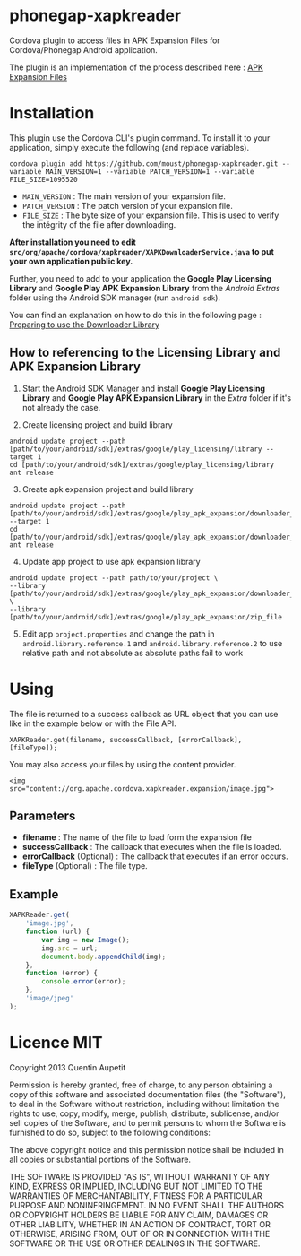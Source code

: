 phonegap-xapkreader
===================

Cordova plugin to access files in APK Expansion Files for Cordova/Phonegap Android application.

The plugin is an implementation of the process described here : [APK Expansion Files](http://developer.android.com/google/play/expansion-files.html)

# Installation

This plugin use the Cordova CLI's plugin command. To install it to your application, simply execute the following (and replace variables).

```
cordova plugin add https://github.com/moust/phonegap-xapkreader.git --variable MAIN_VERSION=1 --variable PATCH_VERSION=1 --variable FILE_SIZE=1095520
```

- `MAIN_VERSION` : The main version of your expansion file.
- `PATCH_VERSION` : The patch version of your expansion file.
- `FILE_SIZE` : The byte size of your expansion file. This is used to verify the intégrity of the file after downloading.

**After installation you need to edit `src/org/apache/cordova/xapkreader/XAPKDownloaderService.java` to put your own application public key.**

Further, you need to add to your application the __Google Play Licensing Library__ and __Google Play APK Expansion Library__ from the *Android Extras* folder using the Android SDK manager (run `android sdk`).

You can find an explanation on how to do this in the following page : [Preparing to use the Downloader Library](http://developer.android.com/google/play/expansion-files.html#Preparing)

## How to referencing to the Licensing Library and APK Expansion Library

1. Start the Android SDK Manager and install **Google Play Licensing Library** and **Google Play APK Expansion Library** in the *Extra* folder if it's not already the case.

2. Create licensing project and build library
```
android update project --path [path/to/your/android/sdk]/extras/google/play_licensing/library --target 1
cd [path/to/your/android/sdk]/extras/google/play_licensing/library
ant release
```

3. Create apk expansion project and build library
```
android update project --path [path/to/your/android/sdk]/extras/google/play_apk_expansion/downloader_library --target 1
cd [path/to/your/android/sdk]/extras/google/play_apk_expansion/downloader_library
ant release
```

4. Update app project to use apk expansion library
```
android update project --path path/to/your/project \
--library [path/to/your/android/sdk]/extras/google/play_apk_expansion/downloader_library \
--library [path/to/your/android/sdk]/extras/google/play_apk_expansion/zip_file
```

5. Edit app `project.properties` and change the path in `android.library.reference.1` and `android.library.reference.2` to use relative path and not absolute as absolute paths fail to work

# Using

The file is returned to a success callback as URL object that you can use like in the example below or with the File API.

```
XAPKReader.get(filename, successCallback, [errorCallback], [fileType]);
```

You may also access your files by using the content provider.

```
<img src="content://org.apache.cordova.xapkreader.expansion/image.jpg">
```

## Parameters

- **filename** : The name of the file to load form the expansion file
- **successCallback** : The callback that executes when the file is loaded.
- **errorCallback** (Optional) : The callback that executes if an error occurs.
- **fileType** (Optional) : The file type.

## Example

```javascript
XAPKReader.get(
    'image.jpg',
    function (url) {
        var img = new Image();
        img.src = url;
        document.body.appendChild(img);
    },
    function (error) {
        console.error(error);
    },
    'image/jpeg'
);
```

# Licence MIT

Copyright 2013 Quentin Aupetit

Permission is hereby granted, free of charge, to any person obtaining a copy of this software and associated documentation files (the "Software"), to deal in the Software without restriction, including without limitation the rights to use, copy, modify, merge, publish, distribute, sublicense, and/or sell copies of the Software, and to permit persons to whom the Software is furnished to do so, subject to the following conditions:

The above copyright notice and this permission notice shall be included in all copies or substantial portions of the Software.

THE SOFTWARE IS PROVIDED "AS IS", WITHOUT WARRANTY OF ANY KIND, EXPRESS OR IMPLIED, INCLUDING BUT NOT LIMITED TO THE WARRANTIES OF MERCHANTABILITY, FITNESS FOR A PARTICULAR PURPOSE AND NONINFRINGEMENT. IN NO EVENT SHALL THE AUTHORS OR COPYRIGHT HOLDERS BE LIABLE FOR ANY CLAIM, DAMAGES OR OTHER LIABILITY, WHETHER IN AN ACTION OF CONTRACT, TORT OR OTHERWISE, ARISING FROM, OUT OF OR IN CONNECTION WITH THE SOFTWARE OR THE USE OR OTHER DEALINGS IN THE SOFTWARE.